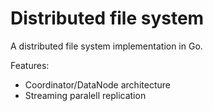 # Distributed file system

A distributed file system implementation in Go.

Features:
- Coordinator/DataNode architecture
- Streaming paralell replication